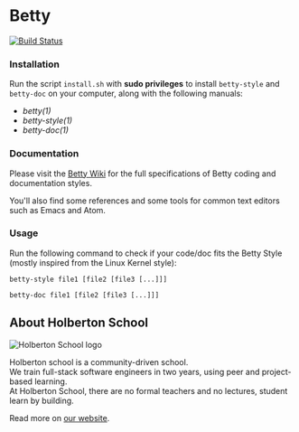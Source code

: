 # Betty

[![Build Status](https://travis-ci.org/holbertonschool/Betty.svg?branch=master)](https://travis-ci.org/holbertonschool/Betty)

### Installation

Run the script `install.sh` with **sudo privileges** to install `betty-style` and `betty-doc` on your computer, along with the  following manuals:

 * _betty(1)_
 * _betty-style(1)_
 * _betty-doc(1)_

### Documentation

Please visit the [Betty Wiki](https://github.com/holbertonschool/Betty/wiki) for the full specifications of Betty coding and documentation styles.

You'll also find some references and some tools for common text editors such as Emacs and Atom.

### Usage

Run the following command to check if your code/doc fits the Betty Style (mostly inspired from the Linux Kernel style):

```ShellSession
betty-style file1 [file2 [file3 [...]]]
```

```ShellSession
betty-doc file1 [file2 [file3 [...]]]
```

## About Holberton School

![Holberton School logo](https://www.holbertonschool.com/holberton-logo.png)

Holberton school is a community-driven school.  
We train full-stack software engineers in two years, using peer and project-based learning.  
At Holberton School, there are no formal teachers and no lectures, student learn by building.

Read more on [our website](https://www.holbertonschool.com/).
